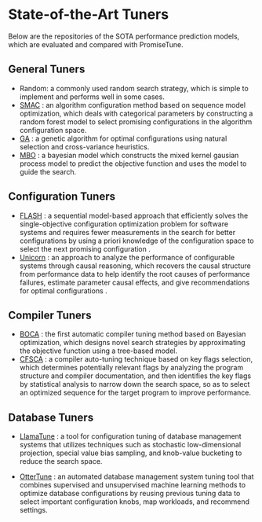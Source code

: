 
# State-of-the-Art Tuners

Below are the repositories of the SOTA performance prediction models, which are evaluated and compared with PromiseTune.

## General Tuners
 - Random: a commonly used random search strategy, which is simple to implement and performs well in some cases.
 - [SMAC]("https://github.com/automl/SMAC3") : an algorithm configuration method based on sequence model optimization, which deals with categorical parameters by constructing a random forest model to select promising configurations in the algorithm configuration space.
 - [GA]("https://github.com/jMetal/jMetalPy") : a genetic algorithm for optimal configurations using natural selection and cross-variance heuristics.
 - [MBO]("https://github.com/PKU-DAIR/open-box") : a bayesian model which constructs the mixed kernel gausian process model to predict the objective function and uses the model to guide the search.


## Configuration Tuners
 - [FLASH]("https://github.com/FlashRepo/Flash-SingleConfig") : a sequential model-based approach that efficiently solves the single-objective configuration optimization problem for software systems and requires fewer measurements in the search for better configurations by using a priori knowledge of the configuration space to select the next promising configuration .
 - [Unicorn]("https://github.com/softsys4ai/unicorn") : an approach to analyze the performance of configurable systems through causal reasoning, which recovers the causal structure from performance data to help identify the root causes of performance failures, estimate parameter causal effects, and give recommendations for optimal configurations .

## Compiler Tuners
 - [BOCA]("https://github.com/BOCA313/BOCA") : the first automatic compiler tuning method based on Bayesian optimization, which designs novel search strategies by approximating the objective function using a tree-based model.
 - [CFSCA]("https://github.com/zhumxxx/CFSCA") : a compiler auto-tuning technique based on key flags selection, which determines potentially relevant flags by analyzing the program structure and compiler documentation, and then identifies the key flags by statistical analysis to narrow down the search space, so as to select an optimized sequence for the target program to improve performance.

## Database Tuners
 - [LlamaTune]("https://github.com/uw-mad-dash/llamatune") : a tool for configuration tuning of database management systems that utilizes techniques such as stochastic low-dimensional projection, special value bias sampling, and knob-value bucketing to reduce the search space.

 - [OtterTune]("https://github.com/cmu-db/ottertune") : an automated database management system tuning tool that combines supervised and unsupervised machine learning methods to optimize database configurations by reusing previous tuning data to select important configuration knobs, map workloads, and recommend settings.